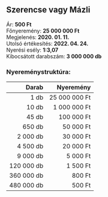 ## Szerencse vagy Mázli

Ár: **500 Ft**<br/>
Főnyeremény: **25 000 000 Ft**<br/>
Megjelenés: **2020. 01. 11.**<br/>
Utolsó értékesítés: **2022. 04. 24.**<br/>
Nyerési esély: **1:3,07**<br/>
Kibocsátott darabszám: **3 000 000 db**<br/>

### Nyereménystruktúra:
Darab|Nyeremény
---:|---:
1 db|25 000 000 Ft
10 db|1 000 000 Ft
45 db|100 000 Ft
650 db|50 000 Ft
2 000 db|30 000 Ft
4 500 db|20 000 Ft
9 000 db|5 000 Ft
120 000 db|1 500 Ft
360 000 db|800 Ft
480 000 db|500 Ft
